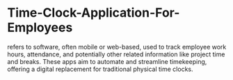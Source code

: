 # Time-Clock-Application-For-Employees
refers to software, often mobile or web-based, used to track employee work hours, attendance, and potentially other related information like project time and breaks. These apps aim to automate and streamline timekeeping, offering a digital replacement for traditional physical time clocks. 
